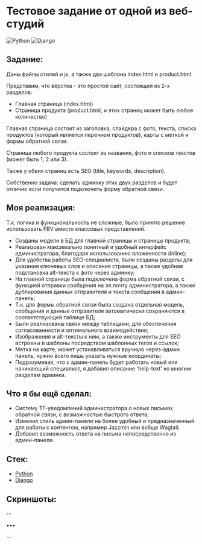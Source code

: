 # Тестовое задание от одной из веб-студий

![Python](https://img.shields.io/badge/python-3670A0?style=style-flat&logo=python&logoColor=ffdd54)
![Django](https://img.shields.io/badge/django-%23092E20.svg?style=style-flat&logo=django&logoColor=white)

## Задание:

Даны файлы стилей и js, а также два шаблона index.html и product.html

Представим, что вёрстка - это простой сайт, состоящий из 2-х разделов:

- Главная страница (index.html)
- Страница продукта (product.html, и этих страниц может быть любое количество)

Главная страница состоит из заголовка, слайдера с фото, текста, списка продуктов (который является перечнем продуктов), карты с меткой и формы обратной связи.

Страница любого продукта состоит из названия, фото и списков текстов (может быть 1, 2 или 3).

Также у обеих страниц есть SEO (title, keywords, description).

Собственно задача: сделать админку этих двух разделов и будет отлично если получится подключить форму обратной связи.

## Моя реализация:

Т.к. логика и функциональность не сложные, было принято решение использовать FBV вместо классовых представлений.

- Созданы модели в БД для главной страницы и страницы продукта;
- Реализован максимально понятный и удобный интерфейс администратора, благодаря использованию вложенности (Inline);
- Для удобства работы SEO-специалиста, были созданы разделы для указания ключевых слов и описания страницы, а также удобная подстановка alt-текста к фото через админку;
- На главной странице была подключена форма обратной связи, с функцией отправки сообщения на эл.почту администратора, а также дублирования данных отправителя и текста сообщения в админ-панель;
- Т.к. для формы обратной связи была создана отдельная модель, сообщения и данные отправителя автоматически сохраняются в соответствующей таблице БД;
- Были реализованы связи между таблицами, для обеспечения согласованности и оптимального взаимодействия;
- Изображения и alt-тексты к ним, а также инструменты для SEO встроены в шаблоны посредством шаблонных тегов и ссылок;
- Метка на карте, может устанавливаться вручную через-админ панель, нужно всего лишь указать нужные координаты;
- Подразумевая, что с админ-панель будет работать новый или начинающий специалист, я добавил описание 'help-text' ко многим разделам админки. 

## Что я бы ещё сделал:

- Систему ТГ-уведомлений администратора о новых письмах обратной связи, с возможностью быстрого ответа;
- Изменил стиль админ-панели на более удобный и предназначенный для работы с контентом, например Jazzmin или вобще Wagtail;
- Добавил возможность ответа на письма непосредственно из админ-панели.

## Стек:

- [Python](https://www.python.org/downloads/)
- [Django](https://www.djangoproject.com/download/)

## Скриншоты:

--

•••

--



